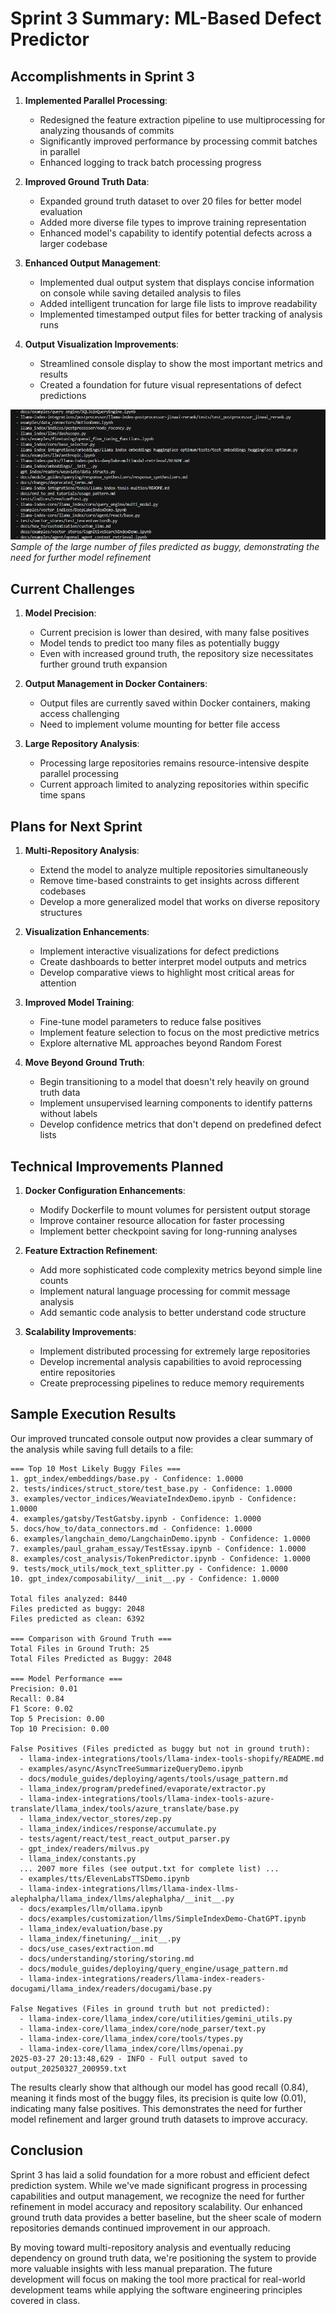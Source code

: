 # Sprint 3 Summary: ML-Based Defect Predictor

## Accomplishments in Sprint 3

1. **Implemented Parallel Processing**:
   - Redesigned the feature extraction pipeline to use multiprocessing for analyzing thousands of commits
   - Significantly improved performance by processing commit batches in parallel
   - Enhanced logging to track batch processing progress

2. **Improved Ground Truth Data**:
   - Expanded ground truth dataset to over 20 files for better model evaluation
   - Added more diverse file types to improve training representation
   - Enhanced model's capability to identify potential defects across a larger codebase

3. **Enhanced Output Management**:
   - Implemented dual output system that displays concise information on console while saving detailed analysis to files
   - Added intelligent truncation for large file lists to improve readability
   - Implemented timestamped output files for better tracking of analysis runs

4. **Output Visualization Improvements**:
   - Streamlined console display to show the most important metrics and results
   - Created a foundation for future visual representations of defect predictions

![Analysis Output Sample](lotsoutput.png)
*Sample of the large number of files predicted as buggy, demonstrating the need for further model refinement*

## Current Challenges

1. **Model Precision**:
   - Current precision is lower than desired, with many false positives
   - Model tends to predict too many files as potentially buggy
   - Even with increased ground truth, the repository size necessitates further ground truth expansion

2. **Output Management in Docker Containers**:
   - Output files are currently saved within Docker containers, making access challenging
   - Need to implement volume mounting for better file access

3. **Large Repository Analysis**:
   - Processing large repositories remains resource-intensive despite parallel processing
   - Current approach limited to analyzing repositories within specific time spans

## Plans for Next Sprint

1. **Multi-Repository Analysis**:
   - Extend the model to analyze multiple repositories simultaneously
   - Remove time-based constraints to get insights across different codebases
   - Develop a more generalized model that works on diverse repository structures

2. **Visualization Enhancements**:
   - Implement interactive visualizations for defect predictions
   - Create dashboards to better interpret model outputs and metrics
   - Develop comparative views to highlight most critical areas for attention

3. **Improved Model Training**:
   - Fine-tune model parameters to reduce false positives
   - Implement feature selection to focus on the most predictive metrics
   - Explore alternative ML approaches beyond Random Forest

4. **Move Beyond Ground Truth**:
   - Begin transitioning to a model that doesn't rely heavily on ground truth data
   - Implement unsupervised learning components to identify patterns without labels
   - Develop confidence metrics that don't depend on predefined defect lists

## Technical Improvements Planned

1. **Docker Configuration Enhancements**:
   - Modify Dockerfile to mount volumes for persistent output storage
   - Improve container resource allocation for faster processing
   - Implement better checkpoint saving for long-running analyses

2. **Feature Extraction Refinement**:
   - Add more sophisticated code complexity metrics beyond simple line counts
   - Implement natural language processing for commit message analysis
   - Add semantic code analysis to better understand code structure

3. **Scalability Improvements**:
   - Implement distributed processing for extremely large repositories
   - Develop incremental analysis capabilities to avoid reprocessing entire repositories
   - Create preprocessing pipelines to reduce memory requirements

## Sample Execution Results

Our improved truncated console output now provides a clear summary of the analysis while saving full details to a file:

```
=== Top 10 Most Likely Buggy Files ===
1. gpt_index/embeddings/base.py - Confidence: 1.0000
2. tests/indices/struct_store/test_base.py - Confidence: 1.0000
3. examples/vector_indices/WeaviateIndexDemo.ipynb - Confidence: 1.0000
4. examples/gatsby/TestGatsby.ipynb - Confidence: 1.0000
5. docs/how_to/data_connectors.md - Confidence: 1.0000
6. examples/langchain_demo/LangchainDemo.ipynb - Confidence: 1.0000
7. examples/paul_graham_essay/TestEssay.ipynb - Confidence: 1.0000
8. examples/cost_analysis/TokenPredictor.ipynb - Confidence: 1.0000
9. tests/mock_utils/mock_text_splitter.py - Confidence: 1.0000
10. gpt_index/composability/__init__.py - Confidence: 1.0000

Total files analyzed: 8440
Files predicted as buggy: 2048
Files predicted as clean: 6392

=== Comparison with Ground Truth ===
Total Files in Ground Truth: 25
Total Files Predicted as Buggy: 2048

=== Model Performance ===
Precision: 0.01
Recall: 0.84
F1 Score: 0.02
Top 5 Precision: 0.00
Top 10 Precision: 0.00

False Positives (Files predicted as buggy but not in ground truth):
  - llama-index-integrations/tools/llama-index-tools-shopify/README.md
  - examples/async/AsyncTreeSummarizeQueryDemo.ipynb
  - docs/module_guides/deploying/agents/tools/usage_pattern.md
  - llama_index/program/predefined/evaporate/extractor.py
  - llama-index-integrations/tools/llama-index-tools-azure-translate/llama_index/tools/azure_translate/base.py
  - llama_index/vector_stores/zep.py
  - llama_index/indices/response/accumulate.py
  - tests/agent/react/test_react_output_parser.py
  - gpt_index/readers/milvus.py
  - llama_index/constants.py
  ... 2007 more files (see output.txt for complete list) ...
  - examples/tts/ElevenLabsTTSDemo.ipynb
  - llama-index-integrations/llms/llama-index-llms-alephalpha/llama_index/llms/alephalpha/__init__.py
  - docs/examples/llm/ollama.ipynb
  - docs/examples/customization/llms/SimpleIndexDemo-ChatGPT.ipynb
  - llama_index/evaluation/base.py
  - llama_index/finetuning/__init__.py
  - docs/use_cases/extraction.md
  - docs/understanding/storing/storing.md
  - docs/module_guides/deploying/query_engine/usage_pattern.md
  - llama-index-integrations/readers/llama-index-readers-docugami/llama_index/readers/docugami/base.py

False Negatives (Files in ground truth but not predicted):
  - llama-index-core/llama_index/core/utilities/gemini_utils.py
  - llama-index-core/llama_index/core/node_parser/text.py
  - llama-index-core/llama_index/core/tools/types.py
  - llama-index-core/llama_index/core/llms/openai.py
2025-03-27 20:13:48,629 - INFO - Full output saved to output_20250327_200959.txt
```

The results clearly show that although our model has good recall (0.84), meaning it finds most of the buggy files, its precision is quite low (0.01), indicating many false positives. This demonstrates the need for further model refinement and larger ground truth datasets to improve accuracy.

## Conclusion

Sprint 3 has laid a solid foundation for a more robust and efficient defect prediction system. While we've made significant progress in processing capabilities and output management, we recognize the need for further refinement in model accuracy and repository scalability. Our enhanced ground truth data provides a better baseline, but the sheer scale of modern repositories demands continued improvement in our approach.

By moving toward multi-repository analysis and eventually reducing dependency on ground truth data, we're positioning the system to provide more valuable insights with less manual preparation. The future development will focus on making the tool more practical for real-world development teams while applying the software engineering principles covered in class. 